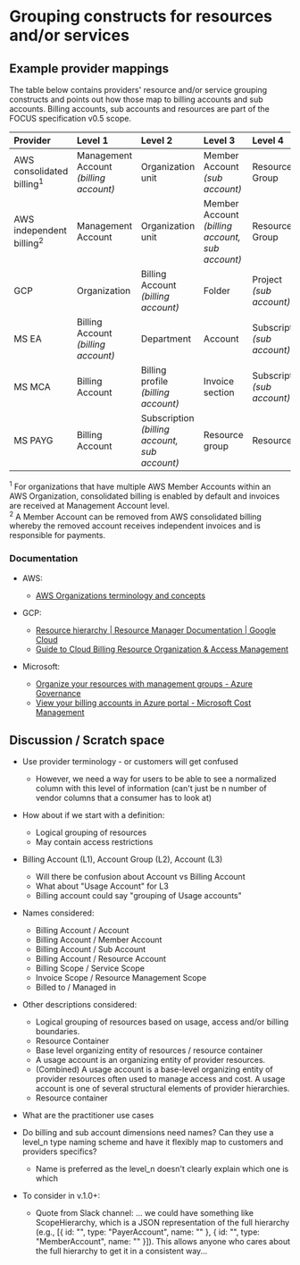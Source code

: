 # Grouping constructs for resources and/or services

## Example provider mappings

The table below contains providers' resource and/or service grouping constructs and points out how those map to billing accounts and sub accounts. Billing accounts, sub accounts and resources are part of the FOCUS specification v0.5 scope.

| Provider | Level 1                                | Level 2                                          | Level 3         | Level 4                         | Level 5        | Level 6  |
|:---------|:---------------------------------------|:-------------------------------------------------|:----------------|:--------------------------------|:---------------|:---------|
| AWS<br>consolidated billing<sup>1</sup> | Management Account<br>*(billing account)* | Organization unit | Member Account<br>*(sub account)* | Resource Group | Resource   |          |
| AWS<br>independent billing<sup>2</sup>  | Management Account | Organization unit  | Member Account<br>*(billing account, sub account)*     | Resource Group | Resource    |          |
| GCP      | Organization                           | Billing Account<br>*(billing account)*           | Folder          | Project<br>*(sub account)*      | Resource       |          |
| MS EA    | Billing Account<br>*(billing account)* | Department                                       | Account         | Subscription<br>*(sub account)* | Resource group | Resource |
| MS MCA   | Billing Account                        | Billing profile<br>*(billing account)*           | Invoice section | Subscription<br>*(sub account)* | Resource group | Resource |
| MS PAYG  | Billing Account                        | Subscription<br>*(billing account, sub account)* | Resource group  | Resource                        |                |          |

<sup>1</sup> For organizations that have multiple AWS Member Accounts within an AWS Organization, consolidated billing is enabled by default and invoices are received at Management Account level.<br>
<sup>2</sup> A Member Account can be removed from AWS consolidated billing whereby the removed account receives independent invoices and is responsible for payments.<br>

### Documentation

- AWS:
  - [AWS Organizations terminology and concepts](https://docs.aws.amazon.com/organizations/latest/userguide/orgs_getting-started_concepts.html)

- GCP:
  - [Resource hierarchy | Resource Manager Documentation | Google Cloud](https://cloud.google.com/resource-manager/docs/cloud-platform-resource-hierarchy#resource-hierarchy-detail)
  - [Guide to Cloud Billing Resource Organization & Access Management](https://cloud.google.com/billing/docs/onboarding-checklist#resource_hierarchy)

- Microsoft:
  - [Organize your resources with management groups - Azure Governance](https://learn.microsoft.com/en-us/azure/governance/management-groups/overview)
  - [View your billing accounts in Azure portal - Microsoft Cost Management](https://learn.microsoft.com/en-us/azure/cost-management-billing/manage/view-all-accounts)

## Discussion / Scratch space

- Use provider terminology - or customers will get confused
  - However, we need a way for users to be able to see a normalized column with this level of information (can't just be n number of vendor columns that a consumer has to look at)

- How about if we start with a definition:
  - Logical grouping of resources
  - May contain access restrictions

- Billing Account (L1), Account Group (L2), Account (L3)
  - Will there be confusion about Account vs Billing Account
  - What about "Usage Account" for L3
  - Billing account could say "grouping of Usage accounts"

- Names considered:
  - Billing Account / Account
  - Billing Account / Member Account
  - Billing Account / Sub Account
  - Billing Account / Resource Account
  - Billing Scope / Service Scope
  - Invoice Scope / Resource Management Scope
  - Billed to / Managed in

- Other descriptions considered:
  - Logical grouping of resources based on usage, access and/or billing boundaries.
  - Resource Container
  - Base level organizing entity of resources / resource container
  - A usage account is an organizing entity of provider resources.
  - (Combined) A usage account is a base-level organizing entity of provider resources often used to manage access and cost. A usage account is one of several structural elements of provider hierarchies.
  - Resource container

- What are the practitioner use cases

- Do billing and sub account dimensions need names? Can they use a level_n type naming scheme and have it flexibly map to customers and providers specifics?
  - Name is preferred as the level_n doesn't clearly explain which one is which

- To consider in v.1.0+:
  - Quote from Slack channel: ... we could have something like ScopeHierarchy, which is a JSON representation of the full hierarchy (e.g., [{ id: "", type: "PayerAccount", name: "" }, { id: "", type: "MemberAccount", name: "" }]). This allows anyone who cares about the full hierarchy to get it in a consistent way...
